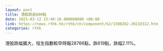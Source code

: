 ```yaml
---
layout: post
title: 港股跌逾600點
date: 2021-03-12 15:49:18.000000000 +08:00
link: https://news.rthk.hk/rthk/ch/component/k2/1580262-20210312.htm
categories: rthk
---
```


港股跌幅擴大，恒生指數較早時報28766點，跌619點，跌幅2.11%。
